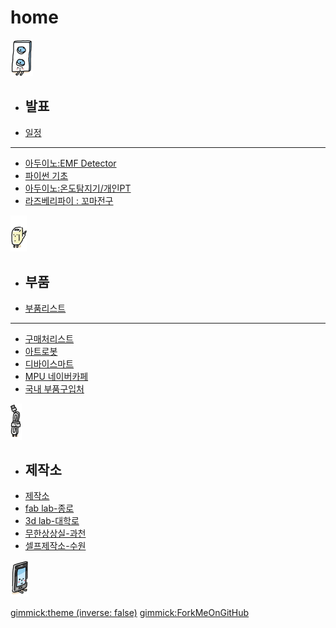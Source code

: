# home

[![](/doc/img/m01.gif)]()

  * ## 발표
  * [일정](doc/part1/intro.md)
  ----------
  * [아두이노:EMF Detector](doc/part1/d01.md)
  * [파이썬 기초](doc/part1/d02.md)
  * [아두이노:온도탐지기/개인PT](doc/part1/d03.md)
  * [라즈베리파이 : 꼬마전구](doc/part1/d04.md)

[![](/doc/img/m02.gif)]()

  * ## 부품
  * [부품리스트](doc/comp/component.md)
  ----------
  * [구매처리스트](doc/comp/shop.md)
  * [아트로봇](http://www.artrobot.co.kr)
  * [디바이스마트](http://devicemart.co.kr/mart7/)
  * [MPU 네이버카페](http://cafe.naver.com/mpucafe/4821)
  * [국내 부품구입처](https://iae13.wordpress.com/%EA%B5%AD%EB%82%B4-%EB%B6%80%ED%92%88%EA%B5%AC%EC%9E%85%EC%B2%98/)

[![](/doc/img/m03.gif)]()

  * ## 제작소
  * [제작소](doc/comp/make_place.md)
  * [fab lab-종로](https://www.facebook.com/fablabseoul)
  * [3d lab-대학로](https://www.facebook.com/CKL3DLab)
  * [무한상상실-과천](https://www.facebook.com/groups/imaking)
  * [셀프제작소-수원](https://www.facebook.com/selfmakingstudio)

[![모임후기](/doc/img/m04.gif)](doc/after.md)

[gimmick:theme (inverse: false)](bootstrap)
[gimmick:ForkMeOnGitHub](https://github.com/biopy/biopy.github.io)

<style>
.dropdown{
	display: flex !important;
}
#md-content{
	width: 100% !important;
}
.img-thumbnail{
	/*width: 100%;*/
}

#md-page-menu{
	display:none;
}

iframe{
	width: 100%;
	height: 600px;
]}
</style>
